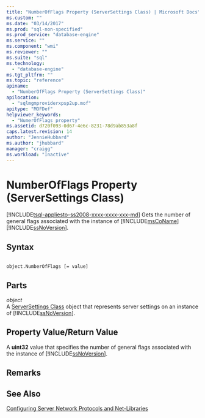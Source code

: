 ```yaml
---
title: "NumberOfFlags Property (ServerSettings Class) | Microsoft Docs"
ms.custom: ""
ms.date: "03/14/2017"
ms.prod: "sql-non-specified"
ms.prod_service: "database-engine"
ms.service: ""
ms.component: "wmi"
ms.reviewer: ""
ms.suite: "sql"
ms.technology: 
  - "database-engine"
ms.tgt_pltfrm: ""
ms.topic: "reference"
apiname: 
  - "NumberOfFlags Property (ServerSettings Class)"
apilocation: 
  - "sqlmgmproviderxpsp2up.mof"
apitype: "MOFDef"
helpviewer_keywords: 
  - "NumerOfFlags property"
ms.assetid: d720f093-0d67-4e6c-8231-78d9ab853a8f
caps.latest.revision: 14
author: "JennieHubbard"
ms.author: "jhubbard"
manager: "craigg"
ms.workload: "Inactive"
---
```

# NumberOfFlags Property (ServerSettings Class)
[!INCLUDE[tsql-appliesto-ss2008-xxxx-xxxx-xxx-md](../../../includes/tsql-appliesto-ss2008-xxxx-xxxx-xxx-md.md)]
  Gets the number of general flags associated with the instance of [!INCLUDE[msCoName](../../../includes/msconame-md.md)] [!INCLUDE[ssNoVersion](../../../includes/ssnoversion-md.md)].  
  
## Syntax  
  
```  
  
object.NumberOfFlags [= value]  
```  
  
## Parts  
 *object*  
 A [ServerSettings Class](../../../relational-databases/wmi-provider-configuration-classes/serversettings-class/serversettings-class.md) object that represents server settings on an instance of [!INCLUDE[ssNoVersion](../../../includes/ssnoversion-md.md)].  
  
## Property Value/Return Value  
 A **uint32** value that specifies the number of general flags associated with the instance of [!INCLUDE[ssNoVersion](../../../includes/ssnoversion-md.md)].  
  
## Remarks  
  
## See Also  
 [Configuring Server Network Protocols and Net-Libraries](http://msdn.microsoft.com/library/ms177485\(v=sql.100\).aspx)  
  
  
